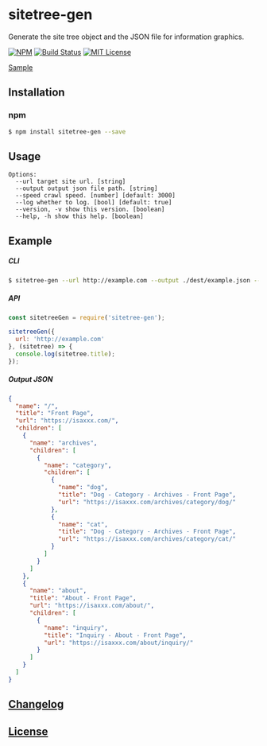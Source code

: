 # sitetree-gen

Generate the site tree object and the JSON file for information graphics.

[![NPM](https://nodei.co/npm/sitetree-gen.png)](https://nodei.co/npm/sitetree-gen/)
[![Build Status](https://travis-ci.org/isaxxx/sitetree-gen.svg?branch=master)](https://travis-ci.org/isaxxx/sitetree-gen)
[![MIT License](http://img.shields.io/badge/license-MIT-blue.svg?style=flat)](LICENSE)

[Sample](https://isaxxx.com/no-wp/sitetree-gen/)

## Installation

### npm

```bash
$ npm install sitetree-gen --save
```

## Usage

```
Options:
  --url target site url. [string]
  --output output json file path. [string]
  --speed crawl speed. [number] [default: 3000]
  --log whether to log. [bool] [default: true]
  --version, -v show this version. [boolean]
  --help, -h show this help. [boolean]
```

## Example

##### CLI

```bash
$ sitetree-gen --url http://example.com --output ./dest/example.json --speed 3000 --log true
```

##### API

```js
const sitetreeGen = require('sitetree-gen');

sitetreeGen({
  url: 'http://example.com'
}, (sitetree) => {
  console.log(sitetree.title);
});
```

##### Output JSON

```json
{
  "name": "/",
  "title": "Front Page",
  "url": "https://isaxxx.com/",
  "children": [
    {
      "name": "archives",
      "children": [
        {
          "name": "category",
          "children": [
            {
              "name": "dog",
              "title": "Dog - Category - Archives - Front Page",
              "url": "https://isaxxx.com/archives/category/dog/"
            },
            {
              "name": "cat",
              "title": "Dog - Category - Archives - Front Page",
              "url": "https://isaxxx.com/archives/category/cat/"
            }
          ]
        }
      ]
    },
    {
      "name": "about",
      "title": "About - Front Page",
      "url": "https://isaxxx.com/about/",
      "children": [
        {
          "name": "inquiry",
          "title": "Inquiry - About - Front Page",
          "url": "https://isaxxx.com/about/inquiry/"
        }
      ]
    }
  ]
}
```

## [Changelog](CHANGELOG.md)

## [License](LICENSE)
